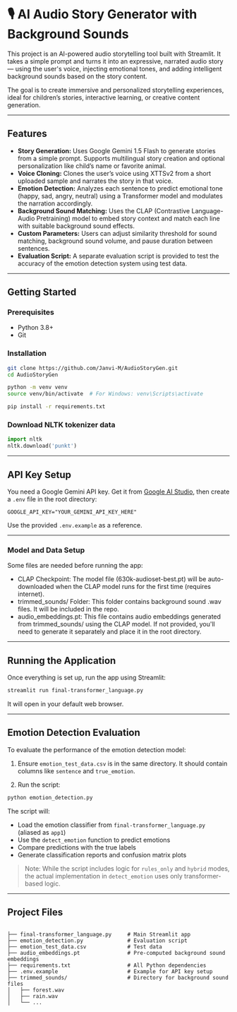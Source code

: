 # 🎙️ AI Audio Story Generator with Background Sounds

This project is an AI-powered audio storytelling tool built with Streamlit. It takes a simple prompt and turns it into an expressive, narrated audio story — using the user's voice, injecting emotional tones, and adding intelligent background sounds based on the story content.

The goal is to create immersive and personalized storytelling experiences, ideal for children’s stories, interactive learning, or creative content generation.

---

## Features

- **Story Generation:** Uses Google Gemini 1.5 Flash to generate stories from a simple prompt. Supports multilingual story creation and optional personalization like child’s name or favorite animal.
- **Voice Cloning:** Clones the user’s voice using XTTSv2 from a short uploaded sample and narrates the story in that voice.
- **Emotion Detection:** Analyzes each sentence to predict emotional tone (happy, sad, angry, neutral) using a Transformer model and modulates the narration accordingly.
- **Background Sound Matching:** Uses the CLAP (Contrastive Language-Audio Pretraining) model to embed story context and match each line with suitable background sound effects.
- **Custom Parameters:** Users can adjust similarity threshold for sound matching, background sound volume, and pause duration between sentences.
- **Evaluation Script:** A separate evaluation script is provided to test the accuracy of the emotion detection system using test data.

---

## Getting Started

### Prerequisites

- Python 3.8+
- Git

### Installation

```bash
git clone https://github.com/Janvi-M/AudioStoryGen.git
cd AudioStoryGen

python -m venv venv
source venv/bin/activate  # For Windows: venv\Scripts\activate

pip install -r requirements.txt
```

### Download NLTK tokenizer data

```python
import nltk
nltk.download('punkt')
```

---

## API Key Setup

You need a Google Gemini API key. Get it from [Google AI Studio](https://aistudio.google.com/app/apikey), then create a `.env` file in the root directory:

```env
GOOGLE_API_KEY="YOUR_GEMINI_API_KEY_HERE"
```

Use the provided `.env.example` as a reference.

---

### Model and Data Setup

Some files are needed before running the app:

- CLAP Checkpoint:
The model file (630k-audioset-best.pt) will be auto-downloaded when the CLAP model runs for the first time (requires internet).
- trimmed_sounds/ Folder:
This folder contains background sound .wav files. It will be included in the repo.
- audio_embeddings.pt:
This file contains audio embeddings generated from trimmed_sounds/ using the CLAP model.
If not provided, you'll need to generate it separately and place it in the root directory.

---

## Running the Application

Once everything is set up, run the app using Streamlit:

```bash
streamlit run final-transformer_language.py
```

It will open in your default web browser.

---

## Emotion Detection Evaluation

To evaluate the performance of the emotion detection model:

1. Ensure `emotion_test_data.csv` is in the same directory. It should contain columns like `sentence` and `true_emotion`.

2. Run the script:

```bash
python emotion_detection.py
```

The script will:
- Load the emotion classifier from `final-transformer_language.py` (aliased as `app1`)
- Use the `detect_emotion` function to predict emotions
- Compare predictions with the true labels
- Generate classification reports and confusion matrix plots

> Note: While the script includes logic for `rules_only` and `hybrid` modes, the actual implementation in `detect_emotion` uses only transformer-based logic.

---

## Project Files

```

├── final-transformer_language.py     # Main Streamlit app
├── emotion_detection.py              # Evaluation script
├── emotion_test_data.csv             # Test data
├── audio_embeddings.pt               # Pre-computed background sound embeddings
├── requirements.txt                  # All Python dependencies
├── .env.example                      # Example for API key setup
├── trimmed_sounds/                   # Directory for background sound files
│   ├── forest.wav
│   ├── rain.wav
│   └── ...
```
